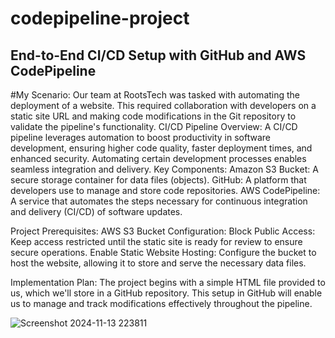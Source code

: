 # codepipeline-project
## End-to-End CI/CD Setup with GitHub and AWS CodePipeline

#My Scenario:
Our team at RootsTech was tasked with automating the deployment of a website. This required collaboration with developers on a static site URL and making code modifications in the Git repository to validate the pipeline's functionality.
CI/CD Pipeline Overview:
A CI/CD pipeline leverages automation to boost productivity in software development, ensuring higher code quality, faster deployment times, and enhanced security. Automating certain development processes enables seamless integration and delivery.
Key Components:
Amazon S3 Bucket: A secure storage container for data files (objects).
GitHub: A platform that developers use to manage and store code repositories.
AWS CodePipeline: A service that automates the steps necessary for continuous integration and delivery (CI/CD) of software updates.

Project Prerequisites:
AWS S3 Bucket Configuration:
Block Public Access: Keep access restricted until the static site is ready for review to ensure secure operations.
Enable Static Website Hosting: Configure the bucket to host the website, allowing it to store and serve the necessary data files.

Implementation Plan:
The project begins with a simple HTML file provided to us, which we'll store in a GitHub repository. This setup in GitHub will enable us to manage and track modifications effectively throughout the pipeline.

![Screenshot 2024-11-13 223811](https://github.com/user-attachments/assets/d23557f2-9fe6-4c75-934e-1c726f0aca0d)
